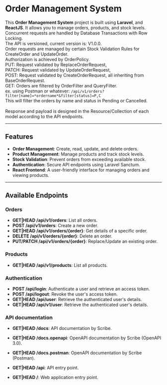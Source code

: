 # Order Management System

This **Order Management System** project is built using **Laravel**, and **ReactJS**. It allows you to manage orders, products, and stock levels.
<br>
Concurrent requests are handled by Database Transactions with Row Locking.
<br>
The API is versioned, current version is: V1.0.0. <br>
Order requests are managed by certain Stock Validation Rules for CreateOrder and UpdateOrder. <br>
Authorization is achieved by OrderPolicy. <br>
PUT: Request validated by ReplaceOrderRequest, <br>
PATCH: Request validated by UpdateOrderRequest, <br>
POST: Request validated by CreateOrderRequest, all inheriting from BaseOrderRequest.
<br>
GET: Orders are filtered by OrderFilter and QueryFilter. <br>
ex. using Postman or whatever: `/api/v1/orders?filter[name]=*ordername*&filter[status]=P,C`
<br>
This will filter the orders by name and status in Pending or Cancelled.
<br>
<br>
Response and payload is designed in the Resource/Collection of each model according to the API endpoints.

---

## Features

- **Order Management**: Create, read, update, and delete orders.
- **Product Management**: Manage products and track stock levels.
- **Stock Validation**: Prevent orders from exceeding available stock.
- **Authentication**: Secure API endpoints using Laravel Sanctum.
- **React Frontend**: A user-friendly interface for managing orders and viewing products.

---

## Available Endpoints

### Orders
- **GET|HEAD /api/v1/orders**: List all orders.
- **POST /api/v1/orders**: Create a new order.
- **GET|HEAD /api/v1/orders/{order}**: Get details of a specific order.
- **DELETE /api/v1/orders/{order}**: Delete an order.
- **PUT/PATCH /api/v1/orders/{order}**: Replace/Update an existing order.

### Products
- **GET|HEAD /api/v1/products**: List all products.

### Authentication
- **POST /api/login**: Authenticate a user and retrieve an access token.
- **POST /api/logout**: Revoke the user's access token.
- **GET|HEAD /api/user**: Retrieve the authenticated user's details.
- **GET|HEAD /api/v1/user**: Retrieve the authenticated user's details.

### API documentation
- **GET|HEAD /docs**: API documentation by Scribe.
- **GET|HEAD /docs.openapi**: OpenAPI documentation by Scribe (OpenAPI 3.0).
- **GET|HEAD /docs.postman**: OpenAPI documentation by Scribe (Postman).
- **GET|HEAD /api**: API entry point.

- **GET|HEAD /**: Web application entry point.
